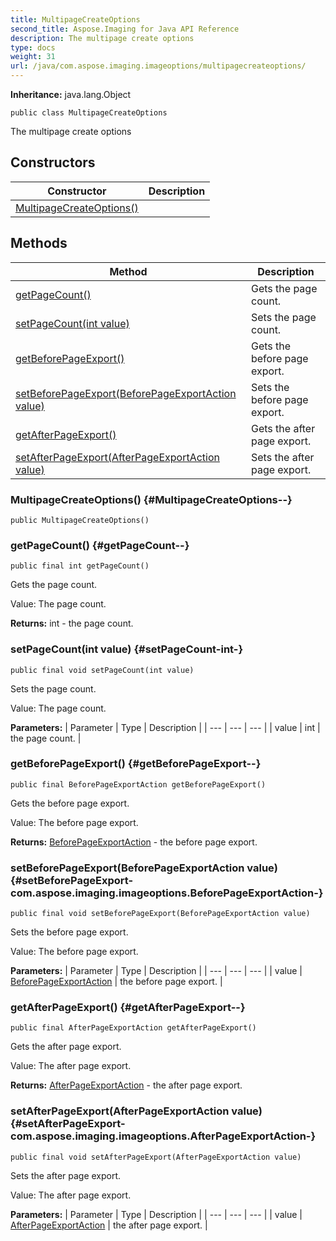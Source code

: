 ```yaml
---
title: MultipageCreateOptions
second_title: Aspose.Imaging for Java API Reference
description: The multipage create options
type: docs
weight: 31
url: /java/com.aspose.imaging.imageoptions/multipagecreateoptions/
---
```

**Inheritance:**
java.lang.Object
```
public class MultipageCreateOptions
```

The multipage create options
## Constructors

| Constructor | Description |
| --- | --- |
| [MultipageCreateOptions()](#MultipageCreateOptions--) |  |
## Methods

| Method | Description |
| --- | --- |
| [getPageCount()](#getPageCount--) | Gets the page count. |
| [setPageCount(int value)](#setPageCount-int-) | Sets the page count. |
| [getBeforePageExport()](#getBeforePageExport--) | Gets the before page export. |
| [setBeforePageExport(BeforePageExportAction value)](#setBeforePageExport-com.aspose.imaging.imageoptions.BeforePageExportAction-) | Sets the before page export. |
| [getAfterPageExport()](#getAfterPageExport--) | Gets the after page export. |
| [setAfterPageExport(AfterPageExportAction value)](#setAfterPageExport-com.aspose.imaging.imageoptions.AfterPageExportAction-) | Sets the after page export. |
### MultipageCreateOptions() {#MultipageCreateOptions--}
```
public MultipageCreateOptions()
```


### getPageCount() {#getPageCount--}
```
public final int getPageCount()
```


Gets the page count.

Value: The page count.

**Returns:**
int - the page count.
### setPageCount(int value) {#setPageCount-int-}
```
public final void setPageCount(int value)
```


Sets the page count.

Value: The page count.

**Parameters:**
| Parameter | Type | Description |
| --- | --- | --- |
| value | int | the page count. |

### getBeforePageExport() {#getBeforePageExport--}
```
public final BeforePageExportAction getBeforePageExport()
```


Gets the before page export.

Value: The before page export.

**Returns:**
[BeforePageExportAction](../../com.aspose.imaging.imageoptions/beforepageexportaction) - the before page export.
### setBeforePageExport(BeforePageExportAction value) {#setBeforePageExport-com.aspose.imaging.imageoptions.BeforePageExportAction-}
```
public final void setBeforePageExport(BeforePageExportAction value)
```


Sets the before page export.

Value: The before page export.

**Parameters:**
| Parameter | Type | Description |
| --- | --- | --- |
| value | [BeforePageExportAction](../../com.aspose.imaging.imageoptions/beforepageexportaction) | the before page export. |

### getAfterPageExport() {#getAfterPageExport--}
```
public final AfterPageExportAction getAfterPageExport()
```


Gets the after page export.

Value: The after page export.

**Returns:**
[AfterPageExportAction](../../com.aspose.imaging.imageoptions/afterpageexportaction) - the after page export.
### setAfterPageExport(AfterPageExportAction value) {#setAfterPageExport-com.aspose.imaging.imageoptions.AfterPageExportAction-}
```
public final void setAfterPageExport(AfterPageExportAction value)
```


Sets the after page export.

Value: The after page export.

**Parameters:**
| Parameter | Type | Description |
| --- | --- | --- |
| value | [AfterPageExportAction](../../com.aspose.imaging.imageoptions/afterpageexportaction) | the after page export. |

